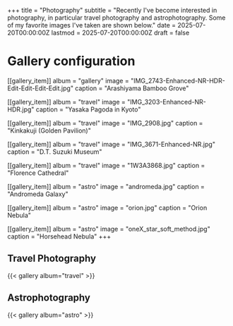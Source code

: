 +++
title = "Photography"
subtitle = "Recently I've become interested in photography, in particular travel photography and astrophotography. Some of my favorite images I've taken are shown below."
date = 2025-07-20T00:00:00Z
lastmod = 2025-07-20T00:00:00Z
draft = false

# Gallery configuration
[[gallery_item]]
album = "gallery"
image = "IMG_2743-Enhanced-NR-HDR-Edit-Edit-Edit-Edit.jpg"
caption = "Arashiyama Bamboo Grove"

[[gallery_item]]
album = "travel"
image = "IMG_3203-Enhanced-NR-HDR.jpg"
caption = "Yasaka Pagoda in Kyoto"

[[gallery_item]]
album = "travel"
image = "IMG_2908.jpg"
caption = "Kinkakuji (Golden Pavilion)"

[[gallery_item]]
album = "travel"
image = "IMG_3671-Enhanced-NR.jpg"
caption = "D.T. Suzuki Museum"

[[gallery_item]]
album = "travel"
image = "1W3A3868.jpg"
caption = "Florence Cathedral"

[[gallery_item]]
album = "astro"
image = "andromeda.jpg"
caption = "Andromeda Galaxy"

[[gallery_item]]
album = "astro"
image = "orion.jpg"
caption = "Orion Nebula"

[[gallery_item]]
album = "astro"
image = "oneX_star_soft_method.jpg"
caption = "Horsehead Nebula"
+++


## Travel Photography
{{< gallery album="travel" >}}

## Astrophotography
{{< gallery album="astro" >}}
